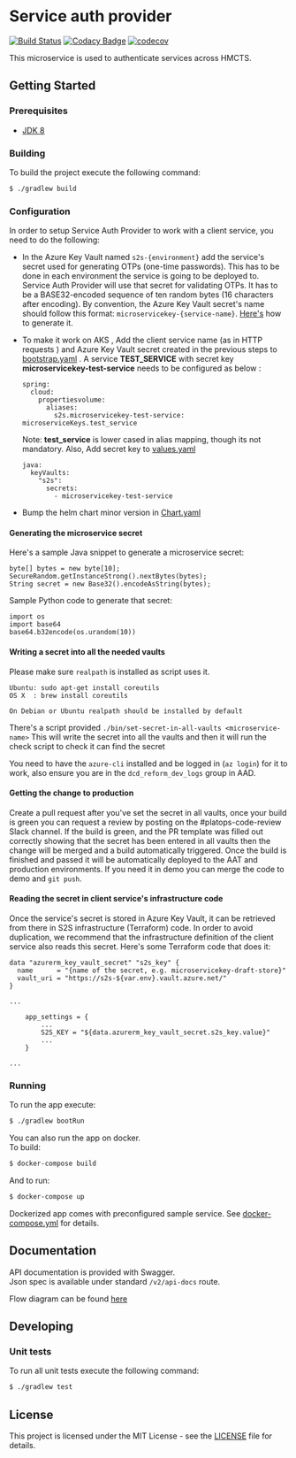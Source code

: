 # Service auth provider

[![Build Status](https://travis-ci.org/hmcts/service-auth-provider-app.svg?branch=master)](https://travis-ci.org/hmcts/service-auth-provider-app)
[![Codacy Badge](https://api.codacy.com/project/badge/Grade/0cb10a161dc24d0092470cda7c304c87)](https://app.codacy.com/app/HMCTS/service-auth-provider-app)
[![codecov](https://codecov.io/gh/hmcts/service-auth-provider-app/branch/master/graph/badge.svg)](https://codecov.io/gh/hmcts/service-auth-provider-app)

This microservice is used to authenticate services across HMCTS.

## Getting Started

### Prerequisites
- [JDK 8](https://java.com)
 
### Building
To build the project execute the following command:
```bash
$ ./gradlew build
```

### Configuration

In order to setup Service Auth Provider to work with a client service, you need to do the following:

* In the Azure Key Vault named `s2s-{environment}` add the service's secret used for generating OTPs (one-time passwords).
This has to be done in each environment the service is going to be deployed to. Service Auth Provider will use that secret
for validating OTPs. It has to be a BASE32-encoded sequence of ten random bytes (16 characters after encoding). By convention,
the Azure Key Vault secret's name should follow this format: `microservicekey-{service-name}`. [Here's](#generating-secret) how to generate it.
* To make it work on AKS , Add the client service name (as in HTTP requests ) and Azure Key Vault secret created in the previous steps to [bootstrap.yaml](src/main/resources/bootstrap.yaml) . 
A service **TEST_SERVICE** with secret key **microservicekey-test-service**  needs to be configured as below :
    
    ```
    spring:
      cloud:
        propertiesvolume:
          aliases:
            s2s.microservicekey-test-service: microserviceKeys.test_service     
    ```  
    Note: **test_service** is lower cased in alias mapping, though its not mandatory. 
    Also, Add secret key to [values.yaml](charts/rpe-service-auth-provider/values.yaml) 
    ```
    java:
      keyVaults:
        "s2s":
          secrets:
            - microservicekey-test-service 
    ```
* Bump the helm chart minor version in [Chart.yaml](charts/rpe-service-auth-provider/Chart.yaml) 

#### <a name="generating-secret"></a>Generating the microservice secret

Here's a sample Java snippet to generate a microservice secret:

```
byte[] bytes = new byte[10];
SecureRandom.getInstanceStrong().nextBytes(bytes);
String secret = new Base32().encodeAsString(bytes);
```

Sample Python code to generate that secret:

```
import os
import base64
base64.b32encode(os.urandom(10))
```
#### Writing a secret into all the needed vaults
Please make sure `realpath` is installed as script uses it.
```
Ubuntu: sudo apt-get install coreutils
OS X  : brew install coreutils

On Debian or Ubuntu realpath should be installed by default
```
There's a script provided `./bin/set-secret-in-all-vaults <microservice-name>`
This will write the secret into all the vaults and then it will run the check script to check it can find the secret

You need to have the `azure-cli` installed and be logged in (`az login`) for it to work, also ensure you are in the `dcd_reform_dev_logs` group in AAD.

#### Getting the change to production
Create a pull request after you've set the secret in all vaults, once your build is green you can request a review by posting on the #platops-code-review Slack channel.
If the build is green, and the PR template was filled out correctly showing that the secret has been entered in all vaults then the change will be merged and a build automatically triggered. Once the build is finished and passed it will be automatically deployed to the AAT and production environments. If you need it in demo you can merge the code to demo and `git push`.

#### Reading the secret in client service's infrastructure code

Once the service's secret is stored in Azure Key Vault, it can be retrieved
from there in S2S infrastructure (Terraform) code. In order to avoid duplication,
we recommend that the infrastructure definition of the client service also reads
this secret. Here's some Terraform code that does it:

```
data "azurerm_key_vault_secret" "s2s_key" {
  name      = "{name of the secret, e.g. microservicekey-draft-store}"
  vault_uri = "https://s2s-${var.env}.vault.azure.net/"
}

...

    app_settings = {
        ...
        S2S_KEY = "${data.azurerm_key_vault_secret.s2s_key.value}"
        ...
    }

...
```

### Running
To run the app execute:
```bash
$ ./gradlew bootRun
```
You can also run the app on docker.  
To build:
```bash
$ docker-compose build
```
And to run:
```bash
$ docker-compose up
```
Dockerized app comes with preconfigured sample service. See [docker-compose.yml](docker-compose.yml) for details.

## Documentation
API documentation is provided with Swagger.  
Json spec is available under standard `/v2/api-docs` route.

Flow diagram can be found [here](docs/design.md)

## Developing

### Unit tests
To run all unit tests execute the following command:
```bash
$ ./gradlew test
```

## License
This project is licensed under the MIT License - see the [LICENSE](LICENSE.md) file for details.
